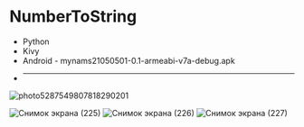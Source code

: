 # NumberToString
- Python
- Kivy
- Android - mynams21050501-0.1-armeabi-v7a-debug.apk
- ***
![photo5287549807818290201](https://user-images.githubusercontent.com/25771381/131267092-d0f8ee8d-1087-4114-8b3d-2f726d08fd67.jpg)

![Снимок экрана (225)](https://user-images.githubusercontent.com/25771381/131266487-600615b5-097b-41df-96ec-961e7133e652.png)
![Снимок экрана (226)](https://user-images.githubusercontent.com/25771381/131266488-47b204de-97b3-4409-a041-5cfe22410962.png)
![Снимок экрана (227)](https://user-images.githubusercontent.com/25771381/131266489-8f5f1b55-22d0-4e6e-8f52-b91f17d447c7.png)

